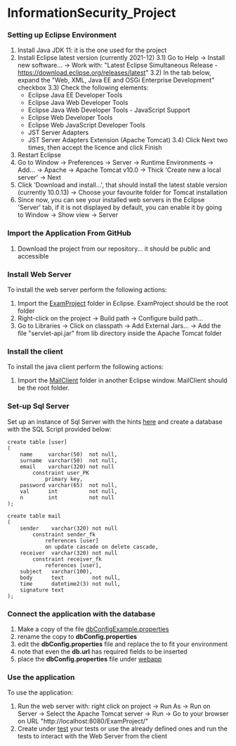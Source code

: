 # InformationSecurity_Project

### Setting up Eclipse Environment
1) Install Java JDK 11: it is the one used for the project
2) Install Eclipse latest version (currently 2021-12)
   3.1) Go to Help -> Install new software... -> Work with: "Latest Eclipse Simultaneous Release - https://download.eclipse.org/releases/latest"
   3.2) In the tab below, expand the "Web, XML, Java EE and OSGi Enterprise Development" checkbox
   3.3) Check the following elements:
    - Eclipse Java EE Developer Tools
    - Eclipse Java Web Developer Tools
    - Eclipse Java Web Developer Tools - JavaScript Support
    - Eclipse Web Developer Tools
    - Eclipse Web JavaScript Developer Tools
    - JST Server Adapters
    - JST Server Adapters Extension (Apache Tomcat)
      3.4) Click Next two times, then accept the licence and click Finish
4) Restart Eclipse
5) Go to Window -> Preferences -> Server -> Runtime Environments -> Add... -> Apache -> Apache Tomcat v10.0 -> Thick 'Create new a local server' -> Next
6) Click 'Download and install...', that should install the latest stable version (currently 10.0.13) -> Choose your favourite folder for Tomcat installation
7) Since now, you can see your installed web servers in the Eclipse 'Server' tab, if it is not displayed by default, you can enable it by going to Window -> Show view -> Server

### Import the Application From GitHub
1) Download the project from our repository... it should be public and accessible

### Install Web Server
To install the web server perform the following actions:
1) Import the [ExamProject](ExamProject) folder in Eclipse. ExamProject should be the root folder
2) Right-click on the project -> Build path -> Configure build path...
3) Go to Libraries -> Click on classpath -> Add External Jars... -> Add the file "servlet-api.jar" from lib directory inside the Apache Tomcat folder

### Install the client
To install the java client perform the following actions:
1) Import the [MailClient](MailClient) folder in another Eclipse window. MailClient should be the root folder.

### Set-up Sql Server
Set up an instance of Sql Server with the hints [here](ExamProject/SQL%20Server%20setup.txt) and create a database with the SQL Script provided below:
```
create table [user]
(
    name     varchar(50)  not null,
    surname  varchar(50)  not null,
    email    varchar(320) not null
        constraint user_PK
            primary key,
    password varchar(65)  not null,
    val      int          not null,
    n        int          not null
);

create table mail
(
    sender    varchar(320) not null
        constraint sender_fk
            references [user]
            on update cascade on delete cascade,
    receiver  varchar(320) not null
        constraint receiver_fk
            references [user],
    subject   varchar(100),
    body      text         not null,
    time      datetime2(3) not null,
    signature text
);
```

### Connect the application with the database
1) Make a copy of the file [dbConfigExample.properties](ExamProject/src/main/java/it/unibz/examproject/config/dbConfigExample.properties)
2) rename the copy to **dbConfig.properties**
3) edit the **dbConfig.properties** file and replace the **<someRequiredField>** to fit your environment
4) note that even the **db.url** has required fields to be inserted
5) place the **dbConfig.properties** file under [webapp](ExamProject/src/main/webapp)


### Use the application
To use the application: 
1) Run the web server with: right click on project -> Run As -> Run on Server -> Select the Apache Tomcat server -> Run -> Go to your browser on URL "http://localhost:8080/ExamProject/"
2) Create under [test](MailClient/src/test/java) your tests or use the already defined ones and run the tests to interact with the Web Server from the client

